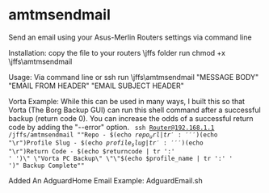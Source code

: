 # amtmsendmail
Send an email using your Asus-Merlin Routers settings via command line

Installation:
copy the file to your routers \jffs folder
run chmod +x \jffs\amtmsendmail

Usage:
Via command line or ssh run \jffs\amtmsendmail "MESSAGE BODY" "EMAIL FROM HEADER" "EMAIL SUBJECT HEADER" 

Vorta Example: 
While this can be used in many ways,
I built this so that Vorta (The Borg Backup GUI) can run this shell command after a successful backup (return code 0). You can increase the odds of a successful return code by adding the "--error" option. 
<code> ssh Router@192.168.1.1 /jffs/amtmsendmail "\"Repo - $(echo $repo_url | tr ':' ' ')$(echo "\r")Profile Slug - $(echo $profile_slug | tr ':' ' ')$(echo "\r")Return Code - $(echo $returncode | tr ':' ' ')\" \"Vorta PC Backup\" \"\"$(echo $profile_name | tr ':' ' ')\" Backup Complete\""</code>


Added An AdguardHome Email Example: <link href="jffs/scripts/AdguardEmail.sh">AdguardEmail.sh</link>
